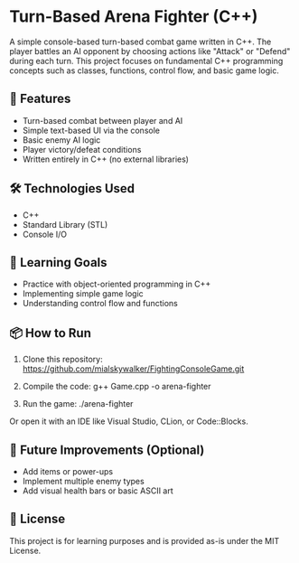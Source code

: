 # Turn-Based Arena Fighter (C++)

A simple console-based turn-based combat game written in C++. The player battles an AI opponent by choosing actions like "Attack" or "Defend" during each turn. This project focuses on fundamental C++ programming concepts such as classes, functions, control flow, and basic game logic.

## 🧠 Features

- Turn-based combat between player and AI
- Simple text-based UI via the console
- Basic enemy AI logic
- Player victory/defeat conditions
- Written entirely in C++ (no external libraries)

## 🛠 Technologies Used

- C++
- Standard Library (STL)
- Console I/O

## 🎯 Learning Goals

- Practice with object-oriented programming in C++
- Implementing simple game logic
- Understanding control flow and functions

## 📦 How to Run

1. Clone this repository:
https://github.com/mialskywalker/FightingConsoleGame.git

2. Compile the code:
g++ Game.cpp -o arena-fighter

3. Run the game:
./arena-fighter

Or open it with an IDE like Visual Studio, CLion, or Code::Blocks.

## 🚧 Future Improvements (Optional)

- Add items or power-ups
- Implement multiple enemy types
- Add visual health bars or basic ASCII art

## 📄 License

This project is for learning purposes and is provided as-is under the MIT License.
